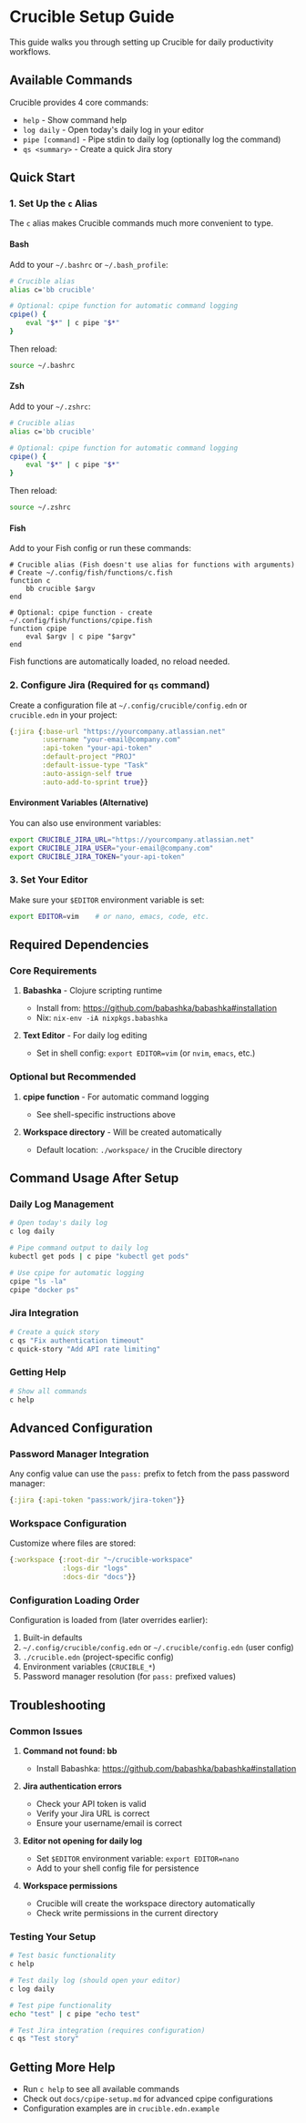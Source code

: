 # Crucible Setup Guide

This guide walks you through setting up Crucible for daily productivity workflows.

## Available Commands

Crucible provides 4 core commands:

- `help` - Show command help
- `log daily` - Open today's daily log in your editor
- `pipe [command]` - Pipe stdin to daily log (optionally log the command)
- `qs <summary>` - Create a quick Jira story

## Quick Start

### 1. Set Up the `c` Alias

The `c` alias makes Crucible commands much more convenient to type.

#### Bash

Add to your `~/.bashrc` or `~/.bash_profile`:

```bash
# Crucible alias
alias c='bb crucible'

# Optional: cpipe function for automatic command logging
cpipe() {
    eval "$*" | c pipe "$*"
}
```

Then reload:

```bash
source ~/.bashrc
```

#### Zsh

Add to your `~/.zshrc`:

```zsh
# Crucible alias
alias c='bb crucible'

# Optional: cpipe function for automatic command logging
cpipe() {
    eval "$*" | c pipe "$*"
}
```

Then reload:

```zsh
source ~/.zshrc
```

#### Fish

Add to your Fish config or run these commands:

```fish
# Crucible alias (Fish doesn't use alias for functions with arguments)
# Create ~/.config/fish/functions/c.fish
function c
    bb crucible $argv
end

# Optional: cpipe function - create ~/.config/fish/functions/cpipe.fish
function cpipe
    eval $argv | c pipe "$argv"
end
```

Fish functions are automatically loaded, no reload needed.

### 2. Configure Jira (Required for `qs` command)

Create a configuration file at `~/.config/crucible/config.edn` or `crucible.edn` in your project:

```clojure
{:jira {:base-url "https://yourcompany.atlassian.net"
        :username "your-email@company.com"
        :api-token "your-api-token"
        :default-project "PROJ"
        :default-issue-type "Task"
        :auto-assign-self true
        :auto-add-to-sprint true}}
```

#### Environment Variables (Alternative)

You can also use environment variables:

```bash
export CRUCIBLE_JIRA_URL="https://yourcompany.atlassian.net"
export CRUCIBLE_JIRA_USER="your-email@company.com"
export CRUCIBLE_JIRA_TOKEN="your-api-token"
```

### 3. Set Your Editor

Make sure your `$EDITOR` environment variable is set:

```bash
export EDITOR=vim    # or nano, emacs, code, etc.
```

## Required Dependencies

### Core Requirements

1. **Babashka** - Clojure scripting runtime
   - Install from: https://github.com/babashka/babashka#installation
   - Nix: `nix-env -iA nixpkgs.babashka`

2. **Text Editor** - For daily log editing
   - Set in shell config: `export EDITOR=vim` (or `nvim`, `emacs`, etc.)

### Optional but Recommended

1. **cpipe function** - For automatic command logging
   - See shell-specific instructions above

2. **Workspace directory** - Will be created automatically
   - Default location: `./workspace/` in the Crucible directory

## Command Usage After Setup

### Daily Log Management

```bash
# Open today's daily log
c log daily

# Pipe command output to daily log
kubectl get pods | c pipe "kubectl get pods"

# Use cpipe for automatic logging
cpipe "ls -la"
cpipe "docker ps"
```

### Jira Integration

```bash
# Create a quick story
c qs "Fix authentication timeout"
c quick-story "Add API rate limiting"
```

### Getting Help

```bash
# Show all commands
c help
```

## Advanced Configuration

### Password Manager Integration

Any config value can use the `pass:` prefix to fetch from the pass password manager:

```clojure
{:jira {:api-token "pass:work/jira-token"}}
```

### Workspace Configuration

Customize where files are stored:

```clojure
{:workspace {:root-dir "~/crucible-workspace"
             :logs-dir "logs"
             :docs-dir "docs"}}
```

### Configuration Loading Order

Configuration is loaded from (later overrides earlier):

1. Built-in defaults
2. `~/.config/crucible/config.edn` or `~/.crucible/config.edn` (user config)
3. `./crucible.edn` (project-specific config)
4. Environment variables (`CRUCIBLE_*`)
5. Password manager resolution (for `pass:` prefixed values)

## Troubleshooting

### Common Issues

1. **Command not found: bb**
   - Install Babashka: https://github.com/babashka/babashka#installation

2. **Jira authentication errors**
   - Check your API token is valid
   - Verify your Jira URL is correct
   - Ensure your username/email is correct

3. **Editor not opening for daily log**
   - Set `$EDITOR` environment variable: `export EDITOR=nano`
   - Add to your shell config file for persistence

4. **Workspace permissions**
   - Crucible will create the workspace directory automatically
   - Check write permissions in the current directory

### Testing Your Setup

```bash
# Test basic functionality
c help

# Test daily log (should open your editor)
c log daily

# Test pipe functionality
echo "test" | c pipe "echo test"

# Test Jira integration (requires configuration)
c qs "Test story"
```

## Getting More Help

- Run `c help` to see all available commands
- Check out `docs/cpipe-setup.md` for advanced cpipe configurations
- Configuration examples are in `crucible.edn.example`